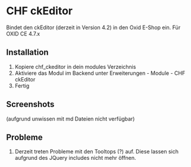 # CHF ckEditor
Bindet den ckEditor (derzeit in Version 4.2) in den Oxid E-Shop ein.
Für OXID CE 4.7.x
## Installation
1. Kopiere chf_ckeditor in dein modules Verzeichnis
2. Aktiviere das Modul im Backend unter Erweiterungen - Module - CHF ckEditor
3. Fertig

## Screenshots
(aufgrund unwissen mit md Dateien nicht verfügbar)

## Probleme
1. Derzeit treten Probleme mit den Tooltops (?) auf. Diese lassen sich aufgrund des JQuery includes nicht mehr öffnen.